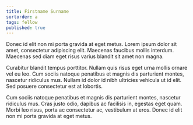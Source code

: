 ```yaml
---
title: Firstname Surname
sortorder: a
tags: fellow
published: true
---
```


Donec id elit non mi porta gravida at eget metus. Lorem ipsum dolor sit amet, consectetur adipiscing elit. Maecenas faucibus mollis interdum. Maecenas sed diam eget risus varius blandit sit amet non magna.

Curabitur blandit tempus porttitor. Nullam quis risus eget urna mollis ornare vel eu leo. Cum sociis natoque penatibus et magnis dis parturient montes, nascetur ridiculus mus. Nullam id dolor id nibh ultricies vehicula ut id elit. Sed posuere consectetur est at lobortis.

Cum sociis natoque penatibus et magnis dis parturient montes, nascetur ridiculus mus. Cras justo odio, dapibus ac facilisis in, egestas eget quam. Morbi leo risus, porta ac consectetur ac, vestibulum at eros. Donec id elit non mi porta gravida at eget metus.
